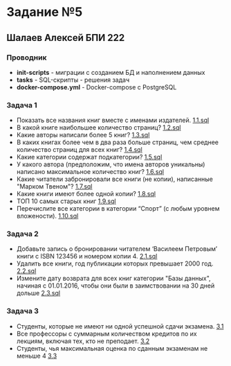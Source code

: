 # Задание №5

## Шалаев Алексей БПИ 222

### Проводник

- **init-scripts** - миграции с созданием БД и наполнением данных
- **tasks** - SQL-скрипты - решения задач
- **docker-compose.yml** - Docker-compose с PostgreSQL

### Задача 1

- Показать все названия книг вместе с именами издателей. [1.1.sql](./tasks/library/1.1.sql) 
- В какой книге наибольшее количество страниц? [1.2.sql](./tasks/library/1.2.sql) 
- Какие авторы написали более 5 книг? [1.3.sql](./tasks/library/1.3.sql) 
- В каких книгах более чем в два раза больше страниц, чем среднее количество страниц для всех книг? [1.4.sql](./tasks/library/1.4.sql) 
- Какие категории содержат подкатегории? [1.5.sql](./tasks/library/1.5.sql) 
- У какого автора (предположим, что имена авторов уникальны) написано максимальное количество книг? [1.6.sql](./tasks/library/1.6.sql) 
- Какие читатели забронировали все книги (не копии), написанные "Марком Твеном"? [1.7.sql](./tasks/library/1.7.sql) 
- Какие книги имеют более одной копии? [1.8.sql](./tasks/library/1.8.sql) 
- ТОП 10 самых старых книг [1.9.sql](./tasks/library/1.9.sql) 
- Перечислите все категории в категории “Спорт” (с любым уровнем вложености). [1.10.sql](./tasks/library/1.10.sql) 

### Задача 2

- Добавьте запись о бронировании читателем ‘Василеем Петровым’ книги с ISBN 123456 и номером копии 4. [2.1.sql](./tasks/library/2.1.sql) 
- Удалить все книги, год публикации которых превышает 2000 год. [2.2.sql](./tasks/library/2.2.sql) 
- Измените дату возврата для всех книг категории "Базы данных", начиная с 01.01.2016, чтобы они были в заимствовании на 30 дней дольше [2.3.sql](./tasks/library/2.3.sql) 

### Задача 3

- Студенты, которые не имеют ни одной успешной сдачи экзамена. [3.1](./tasks/university/3.1.txt) 
- Все профессоры с суммарным количеством кредитов по их лекциям, включая тех, кто не преподает. [3.2](./tasks/university/3.2.txt) 
- Студенты, чья максимальная оценка по сданным экзаменам не меньше 4 [3.3](./tasks/university/3.3.txt) 